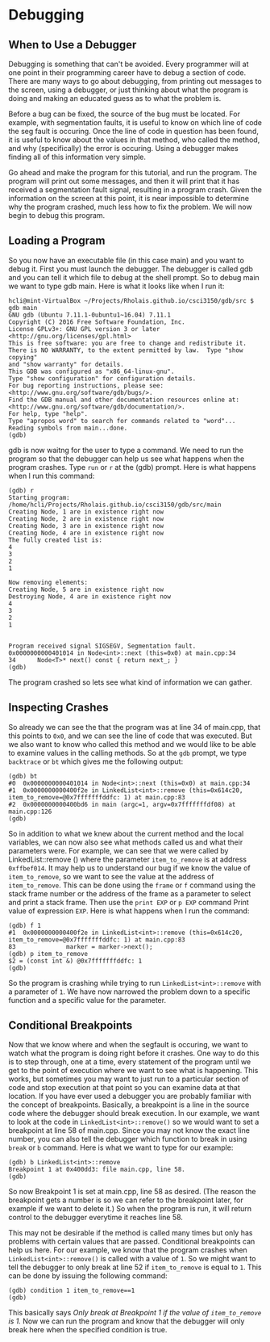 # Debugging

##  When to Use a Debugger

Debugging is something that can't be avoided. Every programmer will at one point in their programming career have to debug a section of code. There are many ways to go about debugging, from printing out messages to the screen, using a debugger, or just thinking about what the program is doing and making an educated guess as to what the problem is.

Before a bug can be fixed, the source of the bug must be located. For example, with segmentation faults, it is useful to know on which line of code the seg fault is occuring. Once the line of code in question has been found, it is useful to know about the values in that method, who called the method, and why (specifically) the error is occuring. Using a debugger makes finding all of this information very simple.

Go ahead and make the program for this tutorial, and run the program. The program will print out some messages, and then it will print that it has received a segmentation fault signal, resulting in a program crash. Given the information on the screen at this point, it is near impossible to determine why the program crashed, much less how to fix the problem. We will now begin to debug this program.

##  Loading a Program

So you now have an executable file (in this case main) and you want to debug it. First you must launch the debugger. The debugger is called gdb and you can tell it which file to debug at the shell prompt. So to debug main we want to type gdb main. Here is what it looks like when I run it:

    hcli@mint-VirtualBox ~/Projects/Rholais.github.io/csci3150/gdb/src $ gdb main
    GNU gdb (Ubuntu 7.11.1-0ubuntu1~16.04) 7.11.1
    Copyright (C) 2016 Free Software Foundation, Inc.
    License GPLv3+: GNU GPL version 3 or later <http://gnu.org/licenses/gpl.html>
    This is free software: you are free to change and redistribute it.
    There is NO WARRANTY, to the extent permitted by law.  Type "show copying"
    and "show warranty" for details.
    This GDB was configured as "x86_64-linux-gnu".
    Type "show configuration" for configuration details.
    For bug reporting instructions, please see:
    <http://www.gnu.org/software/gdb/bugs/>.
    Find the GDB manual and other documentation resources online at:
    <http://www.gnu.org/software/gdb/documentation/>.
    For help, type "help".
    Type "apropos word" to search for commands related to "word"...
    Reading symbols from main...done.
    (gdb) 

gdb is now waitng for the user to type a command. We need to run the program so that the debugger can help us see what happens when the program crashes. Type `run` or `r` at the (gdb) prompt. Here is what happens when I run this command:

    (gdb) r
    Starting program: /home/hcli/Projects/Rholais.github.io/csci3150/gdb/src/main 
    Creating Node, 1 are in existence right now
    Creating Node, 2 are in existence right now
    Creating Node, 3 are in existence right now
    Creating Node, 4 are in existence right now
    The fully created list is:
    4
    3
    2
    1

    Now removing elements:
    Creating Node, 5 are in existence right now
    Destroying Node, 4 are in existence right now
    4
    3
    2
    1


    Program received signal SIGSEGV, Segmentation fault.
    0x0000000000401014 in Node<int>::next (this=0x0) at main.cpp:34
    34		Node<T>* next() const { return next_; }
    (gdb)

The program crashed so lets see what kind of information we can gather.

##  Inspecting Crashes

So already we can see the that the program was at line 34 of main.cpp, that this points to `0x0`, and we can see the line of code that was executed. But we also want to know who called this method and we would like to be able to examine values in the calling methods. So at the `gdb` prompt, we type `backtrace` or `bt` which gives me the following output:

    (gdb) bt
    #0  0x0000000000401014 in Node<int>::next (this=0x0) at main.cpp:34
    #1  0x0000000000400f2e in LinkedList<int>::remove (this=0x614c20, item_to_remove=@0x7fffffffddfc: 1) at main.cpp:83
    #2  0x0000000000400bd6 in main (argc=1, argv=0x7fffffffdf08) at main.cpp:126
    (gdb) 

So in addition to what we knew about the current method and the local variables, we can now also see what methods called us and what their parameters were. For example, we can see that we were called by LinkedList<int>::remove () where the parameter `item_to_remove` is at address `0xffbef014`. It may help us to understand our bug if we know the value of `item_to_remove`, so we want to see the value at the address of `item_to_remove`. This can be done using the `frame` or `f` command using the stack frame number or the address of the frame as a parameter to select and print a stack frame. Then use the `print EXP` or `p EXP` command Print value of expression `EXP`. Here is what happens when I run the command:

    (gdb) f 1
    #1  0x0000000000400f2e in LinkedList<int>::remove (this=0x614c20, item_to_remove=@0x7fffffffddfc: 1) at main.cpp:83
    83				marker = marker->next();
    (gdb) p item_to_remove
    $2 = (const int &) @0x7fffffffddfc: 1
    (gdb) 

So the program is crashing while trying to run `LinkedList<int>::remove` with a parameter of `1`. We have now narrowed the problem down to a specific function and a specific value for the parameter.

##  Conditional Breakpoints

Now that we know where and when the segfault is occuring, we want to watch what the program is doing right before it crashes. One way to do this is to step through, one at a time, every statement of the program until we get to the point of execution where we want to see what is happening. This works, but sometimes you may want to just run to a particular section of code and stop execution at that point so you can examine data at that location.
If you have ever used a debugger you are probably familiar with the concept of breakpoints. Basically, a breakpoint is a line in the source code where the debugger should break execution. In our example, we want to look at the code in `LinkedList<int>::remove()` so we would want to set a breakpoint at line 58 of main.cpp. Since you may not know the exact line number, you can also tell the debugger which function to break in using `break` or `b` command. Here is what we want to type for our example:

    (gdb) b LinkedList<int>::remove
    Breakpoint 1 at 0x400dd3: file main.cpp, line 58.
    (gdb) 

So now Breakpoint 1 is set at main.cpp, line 58 as desired. (The reason the breakpoint gets a number is so we can refer to the breakpoint later, for example if we want to delete it.) So when the program is run, it will return control to the debugger everytime it reaches line 58.

This may not be desirable if the method is called many times but only has problems with certain values that are passed. Conditional breakpoints can help us here. For our example, we know that the program crashes when `LinkedList<int>::remove()` is called with a value of `1`. So we might want to tell the debugger to only break at line 52 if `item_to_remove` is equal to `1`. This can be done by issuing the following command:

    (gdb) condition 1 item_to_remove==1
    (gdb)

This basically says *Only break at Breakpoint 1 if the value of `item_to_remove` is 1.* Now we can run the program and know that the debugger will only break here when the specified condition is true.


